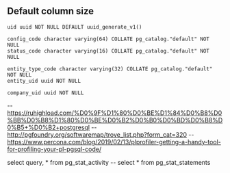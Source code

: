 ## Default column size

    uid uuid NOT NULL DEFAULT uuid_generate_v1()

    config_code character varying(64) COLLATE pg_catalog."default" NOT NULL
    status_code character varying(16) COLLATE pg_catalog."default" NOT NULL

    entity_type_code character varying(32) COLLATE pg_catalog."default" NOT NULL
    entity_uid uuid NOT NULL

    company_uid uuid NOT NULL


-- https://ruhighload.com/%D0%9F%D1%80%D0%BE%D1%84%D0%B8%D0%BB%D0%B8%D1%80%D0%BE%D0%B2%D0%B0%D0%BD%D0%B8%D0%B5+%D0%B2+postgresql
-- http://pgfoundry.org/softwaremap/trove_list.php?form_cat=320
-- https://www.percona.com/blog/2019/02/13/plprofiler-getting-a-handy-tool-for-profiling-your-pl-pgsql-code/

select query, * from pg_stat_activity
-- select * from pg_stat_statements